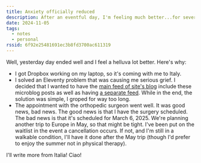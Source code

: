 ```yaml
---
title: Anxiety officially reduced
description: After an eventful day, I'm feeling much better...for several reasons.
date: 2024-11-05
tags:
  - notes
  - personal
rssid: 6f92e25481691ec3b8fd3700ac611319
---
```


Well, yesterday day ended well and I feel a helluva lot better. Here's why:

- I got Dropbox working on my laptop, so it's coming with me to Italy.
- I solved an Eleventy problem that was causing me serious grief. I decided that I wanted to have the [main feed of site's blog](/feed.xml) include these microblog posts as well as having [a separate feed](/microfeed.xml). While in the end, the solution was simple, I groped for way too long.
- The appointment with the orthopedic surgeon went well. It was good news, bad news. The good news is that I have the surgery scheduled. The bad news is that it's scheduled for March 6, 2025. We're planning another trip to Europe in May, so that might be tight. I've been put on the waitlist in the event a cancellation occurs. If not, and I'm still in a walkable condition, I'll have it done after the May trip (though I'd prefer to enjoy the summer not in physical therapy).

I'll write more from Italia! Ciao!
